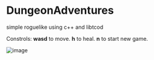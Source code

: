 # DungeonAdventures

simple roguelike using c++ and libtcod

Constrols:
  <b>wasd</b> to move.
  <b>h</b> to heal.
  <b>n</b> to start new game.
  
<img src="https://i.ibb.co/CBYPrWh/image.png" alt="image" border="0">
